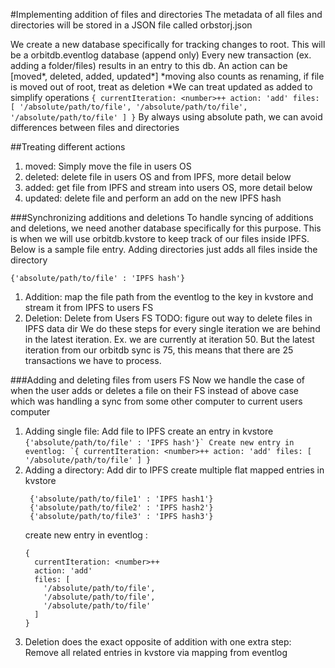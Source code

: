 #Implementing addition of files and directories
  The metadata of all files and directories will be stored in a JSON file
  called orbstorj.json
  
  We create a new database specifically for tracking changes to root.
  This will be a orbitdb.eventlog database (append only)
  Every new transaction (ex. adding a folder/files) results in an entry to this db.
  An action can be [moved\*, deleted, added, updated\*]
  \*moving also counts as renaming, if file is moved out of root, treat as deletion
  \*We can treat updated as added to simplify operations
          ```
          {
            currentIteration: <number>++
            action: 'add'
            files: [
              '/absolute/path/to/file',
              '/absolute/path/to/file',
              '/absolute/path/to/file'
            ]
          }
          ```
  By always using absolute path, we can avoid differences between files and directories

##Treating different actions
  1. moved: Simply move the file in users OS
  2. deleted: delete file in users OS and from IPFS, more detail below
  3. added: get file from IPFS and stream into users OS, more detail below
  4. updated: delete file and perform an add on the new IPFS hash

###Synchronizing additions and deletions
  To handle syncing of additions and deletions, we need another database specifically for this purpose.
  This is when we will use orbitdb.kvstore to keep track of our files inside IPFS.
  Below is a sample file entry. Adding directories just adds all files inside the directory
  ```
  {'absolute/path/to/file' : 'IPFS hash'}
  ```

  1. Addition: map the file path from the eventlog to the key in kvstore
      and stream it from IPFS to users FS
  2. Deletion: Delete from Users FS TODO: figure out way to delete files in IPFS data dir
  We do these steps for every single iteration we are behind in the latest iteration. Ex. we are currently at iteration 50.
  But the latest iteration from our orbitdb sync is 75, this means that there are 25 transactions we have to process.


###Adding and deleting files from users FS
  Now we handle the case of when the user adds or deletes a file on their FS instead of above case which was handling a sync from some other computer to current users computer
  1. Adding single file:
    Add file to IPFS
    create an entry in kvstore
    ```
    {'absolute/path/to/file' : 'IPFS hash'}`
    Create new entry in eventlog:
    `{
      currentIteration: <number>++
      action: 'add'
      files: [
        '/absolute/path/to/file'
      ]
    }
    ```
  2. Adding a directory:
     Add dir to IPFS
     create multiple flat mapped entries in kvstore
     ```
      {'absolute/path/to/file1' : 'IPFS hash1'}
      {'absolute/path/to/file2' : 'IPFS hash2'}
      {'absolute/path/to/file3' : 'IPFS hash3'}
     ```
     create new entry in eventlog :
     ```
     {
       currentIteration: <number>++
       action: 'add'
       files: [
         '/absolute/path/to/file',
         '/absolute/path/to/file',
         '/absolute/path/to/file'
       ]
     }
     ```
  3. Deletion does the exact opposite of addition with one extra step:
      Remove all related entries in kvstore via mapping from eventlog

